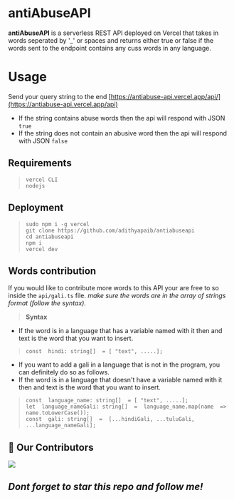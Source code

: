 
# antiAbuseAPI

**antiAbuseAPI** is a serverless REST API deployed on Vercel that takes in words seperated by  '_' or spaces and returns either true or false if the words sent to the endpoint contains any cuss words in any language.

# Usage

Send your query string to the end [https://antiabuse-api.vercel.app/api/](https://antiabuse-api.vercel.app/api)

- If the string contains abuse words then the api will respond with JSON ```true```
- If the string does not contain an abusive word then the api will respond with JSON ```false```


## Requirements

>````
>vercel CLI
>nodejs
>````


## Deployment

>````
>sudo npm i -g vercel
>git clone https://github.com/adithyapaib/antiabuseapi
>cd antiabuseapi
>npm i
>vercel dev
>````

## Words contribution

If you would like to contribute more words to this API your are free to so inside the ```api/gali.ts``` file.
*make  sure the words are in the array of strings format (follow the syntax).*

>**Syntax**

- If the word is in a language that has a variable named with it then and text is the word that you want to insert.<br>

>```const  hindi: string[]  = [ "text", .....];```<br>

- If you want to add a gali in a language that is not in the program, you can definitely do so as follows. 
- If the word is in a language that  doesn't have a variable named with it then and text is the word that you want to insert.<br>

>````
>const  language_name: string[]  = [ "text", .....]; 
>let  language_nameGali: string[]  =  language_name.map(name  =>  name.toLowerCase());
>const  gali: string[]  =  [...hindiGali, ...tuluGali, ...language_nameGali];
>````


## :handshake: Our Contributors
<a href="https://github.com/adithyapaib/antiabuseapi/graphs/contributors">
  <img src="https://contrib.rocks/image?repo=adithyapaib/antiabuseapi" />
</a>

 ## *Dont forget to star this repo and follow me!*
